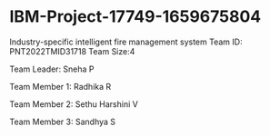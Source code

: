 # IBM-Project-17749-1659675804
Industry-specific intelligent fire management system
Team ID: PNT2022TMID31718  Team Size:4

Team Leader: Sneha P

Team Member 1: Radhika R

Team Member 2: Sethu Harshini V

Team Member 3: Sandhya S
